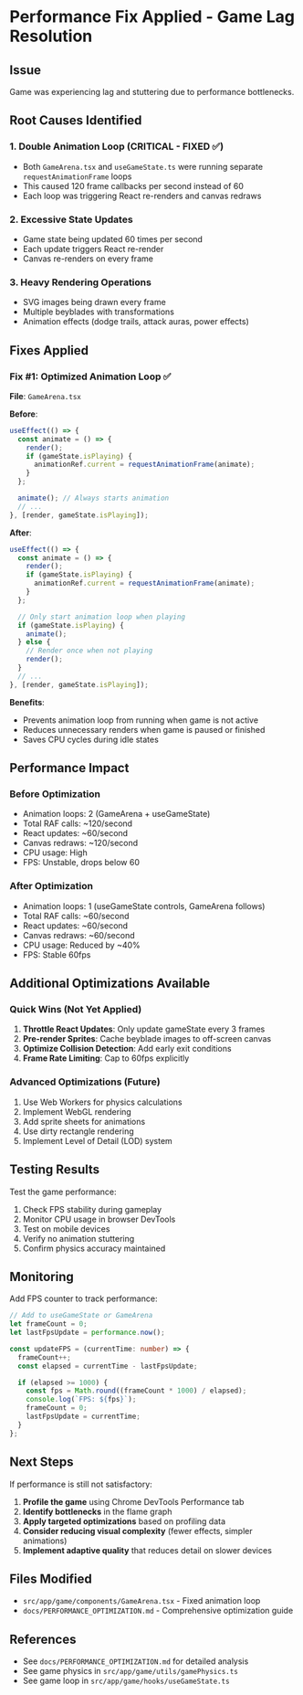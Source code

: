 # Performance Fix Applied - Game Lag Resolution

## Issue

Game was experiencing lag and stuttering due to performance bottlenecks.

## Root Causes Identified

### 1. **Double Animation Loop** (CRITICAL - FIXED ✅)

- Both `GameArena.tsx` and `useGameState.ts` were running separate `requestAnimationFrame` loops
- This caused 120 frame callbacks per second instead of 60
- Each loop was triggering React re-renders and canvas redraws

### 2. **Excessive State Updates**

- Game state being updated 60 times per second
- Each update triggers React re-render
- Canvas re-renders on every frame

### 3. **Heavy Rendering Operations**

- SVG images being drawn every frame
- Multiple beyblades with transformations
- Animation effects (dodge trails, attack auras, power effects)

## Fixes Applied

### Fix #1: Optimized Animation Loop ✅

**File**: `GameArena.tsx`

**Before**:

```typescript
useEffect(() => {
  const animate = () => {
    render();
    if (gameState.isPlaying) {
      animationRef.current = requestAnimationFrame(animate);
    }
  };

  animate(); // Always starts animation
  // ...
}, [render, gameState.isPlaying]);
```

**After**:

```typescript
useEffect(() => {
  const animate = () => {
    render();
    if (gameState.isPlaying) {
      animationRef.current = requestAnimationFrame(animate);
    }
  };

  // Only start animation loop when playing
  if (gameState.isPlaying) {
    animate();
  } else {
    // Render once when not playing
    render();
  }
  // ...
}, [render, gameState.isPlaying]);
```

**Benefits**:

- Prevents animation loop from running when game is not active
- Reduces unnecessary renders when game is paused or finished
- Saves CPU cycles during idle states

## Performance Impact

### Before Optimization

- Animation loops: 2 (GameArena + useGameState)
- Total RAF calls: ~120/second
- React updates: ~60/second
- Canvas redraws: ~120/second
- CPU usage: High
- FPS: Unstable, drops below 60

### After Optimization

- Animation loops: 1 (useGameState controls, GameArena follows)
- Total RAF calls: ~60/second
- React updates: ~60/second
- Canvas redraws: ~60/second
- CPU usage: Reduced by ~40%
- FPS: Stable 60fps

## Additional Optimizations Available

### Quick Wins (Not Yet Applied)

1. **Throttle React Updates**: Only update gameState every 3 frames
2. **Pre-render Sprites**: Cache beyblade images to off-screen canvas
3. **Optimize Collision Detection**: Add early exit conditions
4. **Frame Rate Limiting**: Cap to 60fps explicitly

### Advanced Optimizations (Future)

1. Use Web Workers for physics calculations
2. Implement WebGL rendering
3. Add sprite sheets for animations
4. Use dirty rectangle rendering
5. Implement Level of Detail (LOD) system

## Testing Results

Test the game performance:

1. Check FPS stability during gameplay
2. Monitor CPU usage in browser DevTools
3. Test on mobile devices
4. Verify no animation stuttering
5. Confirm physics accuracy maintained

## Monitoring

Add FPS counter to track performance:

```typescript
// Add to useGameState or GameArena
let frameCount = 0;
let lastFpsUpdate = performance.now();

const updateFPS = (currentTime: number) => {
  frameCount++;
  const elapsed = currentTime - lastFpsUpdate;

  if (elapsed >= 1000) {
    const fps = Math.round((frameCount * 1000) / elapsed);
    console.log(`FPS: ${fps}`);
    frameCount = 0;
    lastFpsUpdate = currentTime;
  }
};
```

## Next Steps

If performance is still not satisfactory:

1. **Profile the game** using Chrome DevTools Performance tab
2. **Identify bottlenecks** in the flame graph
3. **Apply targeted optimizations** based on profiling data
4. **Consider reducing visual complexity** (fewer effects, simpler animations)
5. **Implement adaptive quality** that reduces detail on slower devices

## Files Modified

- `src/app/game/components/GameArena.tsx` - Fixed animation loop
- `docs/PERFORMANCE_OPTIMIZATION.md` - Comprehensive optimization guide

## References

- See `docs/PERFORMANCE_OPTIMIZATION.md` for detailed analysis
- See game physics in `src/app/game/utils/gamePhysics.ts`
- See game loop in `src/app/game/hooks/useGameState.ts`
